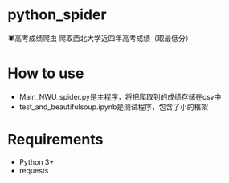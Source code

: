 # python_spider
🕷高考成绩爬虫
爬取西北大学近四年高考成绩（取最低分）
# How to use
- Main_NWU_spider.py是主程序，将把爬取到的成绩存储在csv中
- test_and_beautifulsoup.ipynb是测试程序，包含了小的框架
# Requirements
- Python 3+
- requests
